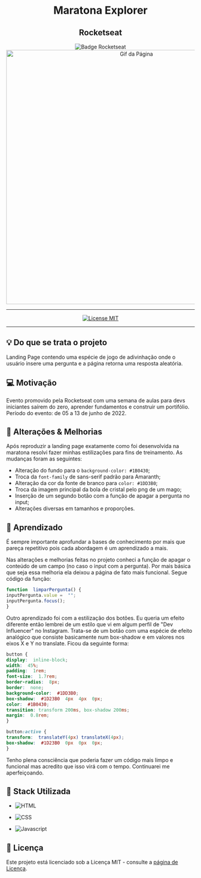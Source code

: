 <div align="center">
<h1  align="center">Maratona Explorer</h1>
<h2>Rocketseat</h2>
<a><img  src="https://img.shields.io/badge/Boosting%20people-ROCKETSEAT-blueviolet"  alt="Badge Rocketseat"> </a>
</div>

<div  align="center"> <img  src="https://i.imgur.com/u2i5MAL.gif"  alt="Gif da Página"  width="680"> </div>

---
<p  align="center"> <a  href="https://opensource.org/licenses/MIT"> <img  src="https://img.shields.io/badge/License-MIT-blue.svg"  alt="License MIT"> </a></p>

--- 

## :bulb: Do que se trata o projeto

Landing Page contendo uma espécie de jogo de adivinhação onde o usuário insere uma pergunta e a página retorna uma resposta aleatória.

  

## :computer: Motivação

Evento promovido pela Rocketseat com uma semana de aulas para devs iniciantes saírem do zero, aprender fundamentos e construir um portifólio. Período do evento: de 05 a 13 de junho de 2022.

## :wrench: Alterações & Melhorias
Após reproduzir a landing page exatamente como foi desenvolvida na maratona resolvi fazer minhas estilizações para fins de treinamento. As mudanças foram as seguintes:
* Alteração do fundo para o `background-color: #1B0430`;
* Troca da `font-family` de sans-serif padrão para Amaranth;
* Alteração da cor da fonte de branco para `color: #1DD3B0`; 
* Troca da imagem principal da bola de cristal pelo png de um mago;
* Inserção de um segundo botão com a função de apagar a pergunta no input;
* Alterações diversas em tamanhos e proporções.

## :book: Aprendizado
É sempre importante aprofundar a bases de conhecimento por mais que pareça repetitivo pois cada abordagem é um aprendizado a mais. 

Nas alterações e melhorias feitas no projeto conheci a função de apagar o conteúdo de um campo (no caso o input com a pergunta). Por mais básica que seja essa melhoria ela deixou a página de fato mais funcional. Segue código da função:

```javascript
function  limparPergunta() {
inputPergunta.value =  "";
inputPergunta.focus();
}
```
Outro aprendizado foi com a estilização dos botões. Eu queria um efeito diferente então lembrei de um estilo que vi em algum perfil de "Dev Influencer" no Instagram. Trata-se de um botão com uma espécie de efeito analógico que consiste basicamente num box-shadow e em valores nos eixos X e Y no translate. Ficou da seguinte forma:

```css
button {
display:  inline-block;
width:  45%;
padding:  1rem;
font-size:  1.7rem;
border-radius:  8px;
border:  none;
background-color:  #1DD3B0;
box-shadow:  #1D23B0  4px  4px  0px;
color:  #1B0430;
transition: transform 200ms, box-shadow 200ms;
margin:  0.8rem;
}

button:active {
transform:  translateY(4px) translateX(4px);
box-shadow:  #1D23B0  0px  0px  0px;
}
```
Tenho plena consciência que poderia fazer um código mais limpo e funcional mas acredito que isso virá com o tempo. 
Continuarei me aperfeiçoando.
  

## :battery: Stack Utilizada

- ![HTML](https://img.shields.io/badge/HTML5-E34F26?style=for-the-badge&logo=html5&logoColor=white)

- ![CSS](https://img.shields.io/badge/CSS3-1572B6?style=for-the-badge&logo=css3&logoColor=white)

- ![Javascript](https://img.shields.io/badge/JavaScript-F7DF1E?style=for-the-badge&logo=javascript&logoColor=black)

  

## :memo: Licença

Este projeto está licenciado sob a Licença MIT - consulte a <a  href="https://opensource.org/licenses/MIT"  target="_blank">página de Licença</a>.
